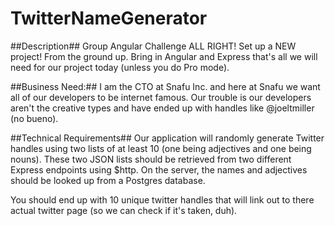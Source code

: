 # TwitterNameGenerator

##Description##
Group Angular Challenge
ALL RIGHT! Set up a NEW project! From the ground up. Bring in Angular and Express that's all we will need for our project today (unless you do Pro mode).

##Business Need:##
I am the CTO at Snafu Inc. and here at Snafu we want all of our developers to be internet famous. Our trouble is our developers aren't the creative types and have ended up with handles like @joeltmiller (no bueno).

##Technical Requirements##
Our application will randomly generate Twitter handles using two lists of at least 10 (one being adjectives and one being nouns). These two JSON lists should be retrieved from two different Express endpoints using $http. On the server, the names and adjectives should be looked up from a Postgres database.

You should end up with 10 unique twitter handles that will link out to there actual twitter page (so we can check if it's taken, duh).
